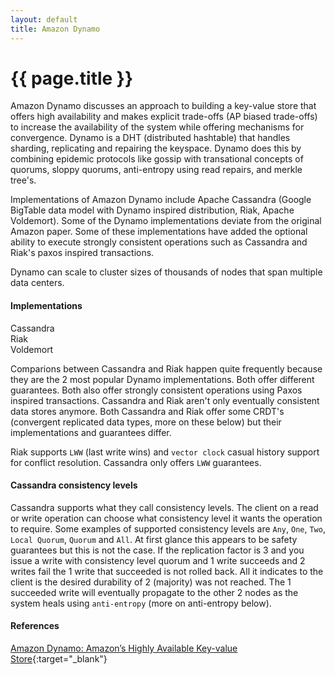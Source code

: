 ```yaml
---
layout: default
title: Amazon Dynamo
---
```


# {{ page.title }}

Amazon Dynamo discusses an approach to building a key-value store that offers high availability and makes explicit trade-offs (AP biased trade-offs) to increase the availability of the system while offering mechanisms for convergence. Dynamo is a DHT (distributed hashtable) that handles sharding, replicating and repairing the keyspace. Dynamo does this by combining epidemic protocols like gossip with transational concepts of quorums, sloppy quorums, anti-entropy using read repairs, and merkle tree's.

Implementations of Amazon Dynamo include Apache Cassandra (Google BigTable data model with Dynamo inspired distribution, Riak, Apache Voldemort). Some of the Dynamo implementations deviate from the original Amazon paper. Some of these implementations have added the optional ability to execute strongly consistent operations such as Cassandra and Riak's paxos inspired transactions.

Dynamo can scale to cluster sizes of thousands of nodes that span multiple data centers.

#### Implementations
Cassandra    
Riak    
Voldemort    

Comparions between Cassandra and Riak happen quite frequently because they are the 2 most popular Dynamo implementations. Both offer different guarantees. Both also offer strongly consistent operations using Paxos inspired transactions. Cassandra and Riak aren't only eventually consistent data stores anymore. Both Cassandra and Riak offer some CRDT's (convergent replicated data types, more on these below) but their implementations and guarantees differ.

Riak supports `LWW` (last write wins) and `vector clock` casual history support for conflict resolution. Cassandra only offers `LWW` guarantees.

#### Cassandra consistency levels    
Cassandra supports what they call consistency levels. The client on a read or write operation can choose what consistency level it wants the operation to require. Some examples of supported consistency levels are `Any`, `One`, `Two`, `Local Quorum`, `Quorum` and `All`. At first glance this appears to be safety guarantees but this is not the case. If the replication factor is 3 and you issue a write with consistency level quorum and 1 write succeeds and 2 writes fail the 1 write that succeeded is not rolled back. All it indicates to the client is the desired durability of 2 (majority) was not reached. The 1 succeeded write will eventually propagate to the other 2 nodes as the system heals using `anti-entropy` (more on anti-entropy below).

#### References
[Amazon Dynamo: Amazon’s Highly Available Key-value Store](http://www.allthingsdistributed.com/files/amazon-dynamo-sosp2007.pdf){:target="_blank"}